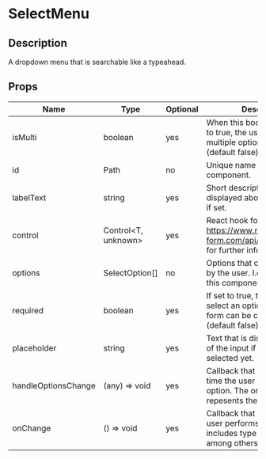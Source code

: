 # SelectMenu

## Description

A dropdown menu that is searchable like a typeahead.

## Props

| Name                | Type                | Optional | Description                                                                                                         |
| ------------------- | ------------------- | -------- | ------------------------------------------------------------------------------------------------------------------- |
| isMulti             | boolean             | yes      | When this boolean flag is set to true, the user may select multiple options at once (default false).                |
| id                  | Path<T>             | no       | Unique name of this component.                                                                                      |
| labelText           | string              | yes      | Short description that will be displayed above the input field if set.                                              |
| control             | Control<T, unknown> | yes      | React hook form control (See https://www.react-hook-form.com/api/useform/control/ for further information).         |
| options             | SelectOption[]      | no       | Options that can be selected by the user. I.e. the contents of this component.                                      |
| required            | boolean             | yes      | If set to true, the user has to select an option before the form can be completed (default false).                  |
| placeholder         | string              | yes      | Text that is displayed instead of the input if it has been selected yet.                                            |
| handleOptionsChange | (any) => void       | yes      | Callback that is invoked every time the user selects a new option. The only argument repesents the selected option. |
| onChange            | () => void          | yes      | Callback that is invoked if the user performs ANY input. This includes type and click events among others.          |
